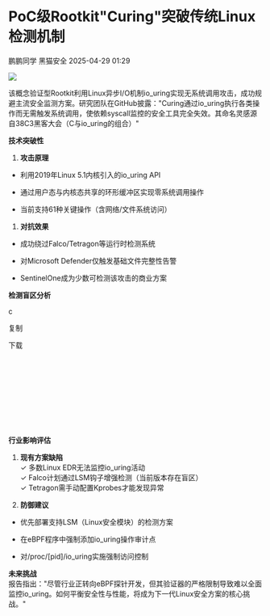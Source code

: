 #  PoC级Rootkit"Curing"突破传统Linux检测机制   
鹏鹏同学  黑猫安全   2025-04-29 01:29  
  
![](https://mmbiz.qpic.cn/sz_mmbiz_png/8dBEfDPEce9CKoqLh9Guwat7ACs5OCHA3NKl1JgGx1IZvvvrUvjfHOgoBCwX8BClTTibYh4uhPD3p1mgn5Rd4Iw/640?wx_fmt=png&from=appmsg "")  
  
该概念验证型Rootkit利用Linux异步I/O机制io_uring实现无系统调用攻击，成功规避主流安全监测方案。研究团队在GitHub披露："Curing通过io_uring执行各类操作而无需触发系统调用，使依赖syscall监控的安全工具完全失效。其命名灵感源自38C3黑客大会（C与io_uring的组合）"  
  
**技术突破性**  
1. **攻击原理**  
  
- 利用2019年Linux 5.1内核引入的io_uring API  
  
- 通过用户态与内核态共享的环形缓冲区实现零系统调用操作  
  
- 当前支持61种关键操作（含网络/文件系统访问）  
  
1. **对抗效果**  
  
- 成功绕过Falco/Tetragon等运行时检测系统  
  
- 对Microsoft Defender仅触发基础文件完整性告警  
  
- SentinelOne成为少数可检测该攻击的商业方案  
  
**检测盲区分析**  
  
c  
  
  
复制  
  
  
下载  
```
```  
```
```  
```
```  
```
```  
```
```  
```
```  
```
```  
```
```  
```
```  
```
```  
```
```  
  
**行业影响评估**  
1. **现有方案缺陷**  
✓ 多数Linux EDR无法监控io_uring活动  
✓ Falco计划通过LSM钩子增强检测（当前版本存在盲区）  
✓ Tetragon需手动配置Kprobes才能发现异常  
  
1. **防御建议**  
  
- 优先部署支持LSM（Linux安全模块）的检测方案  
  
- 在eBPF程序中强制添加io_uring操作审计点  
  
- 对/proc/[pid]/io_uring实施强制访问控制  
  
**未来挑战**  
报告指出："尽管行业正转向eBPF探针开发，但其验证器的严格限制导致难以全面监控io_uring。如何平衡安全性与性能，将成为下一代Linux安全方案的核心挑战。"  
  
  
